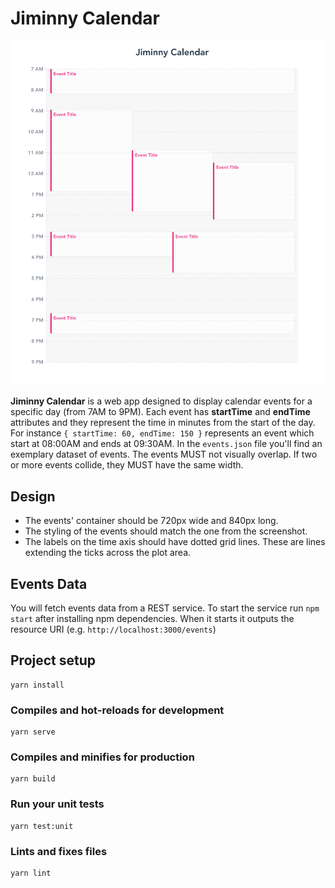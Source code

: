 # Jiminny Calendar

![image](jiminny-calendar-example.png)

**Jiminny Calendar** is a web app designed to display calendar events for a specific day (from 7AM to 9PM). Each event has **startTime** and **endTime** attributes and they represent the time in minutes from the start of the day. For instance `{ startTime: 60, endTime: 150 }` represents an event which start at 08:00AM and ends at 09:30AM. In the `events.json` file you'll find an exemplary dataset of events. The events MUST not visually overlap. If two or more events collide, they MUST have the same width.

## Design

- The events' container should be 720px wide and 840px long.
- The styling of the events should match the one from the screenshot.
- The labels on the time axis should have dotted grid lines. These are lines extending the ticks across the plot area.

## Events Data

You will fetch events data from a REST service. To start the service run `npm start` after installing npm dependencies. When it starts it outputs the resource URI (e.g. `http://localhost:3000/events`)

## Project setup
```
yarn install
```

### Compiles and hot-reloads for development
```
yarn serve
```

### Compiles and minifies for production
```
yarn build
```

### Run your unit tests
```
yarn test:unit
```

### Lints and fixes files
```
yarn lint
```
